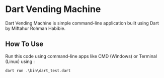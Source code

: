 # Dart Vending Machine

Dart Vending Machine is simple command-line application built using Dart by Miftahur Rohman Habibie.

## How To Use

Run this code using command-line apps like CMD (Windows) or Terminal (Linux) using :
```dart
dart run .\bin\dart_test.dart
```